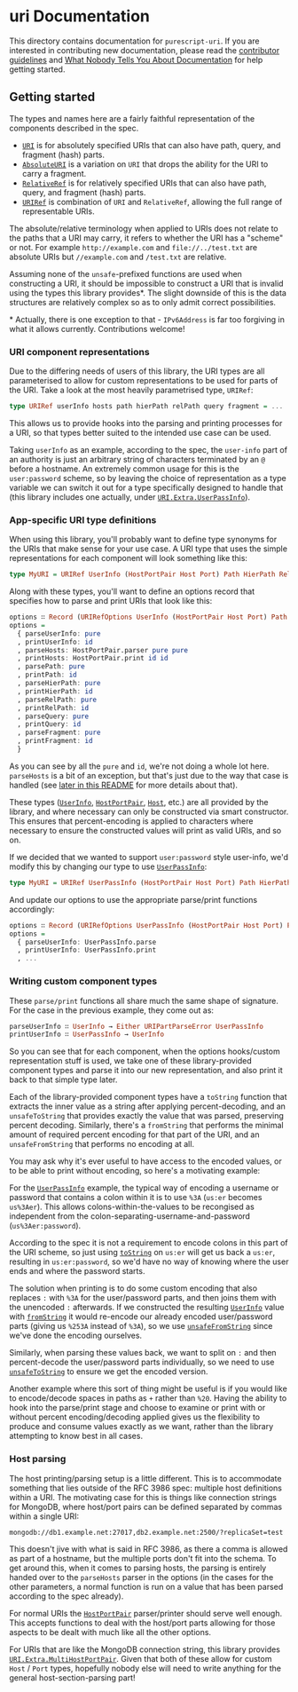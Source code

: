 # uri Documentation

This directory contains documentation for `purescript-uri`. If you are interested in contributing new documentation, please read the [contributor guidelines](../.github/CONTRIBUTING.md) and [What Nobody Tells You About Documentation](https://documentation.divio.com) for help getting started.

## Getting started

The types and names here are a fairly faithful representation of the components described in the spec.

- [`URI`][URI] is for absolutely specified URIs that can also have path, query, and fragment (hash) parts.
- [`AbsoluteURI`][AbsoluteURI] is a variation on `URI` that drops the ability for the URI to carry a fragment.
- [`RelativeRef`][RelativeRef] is for relatively specified URIs that can also have path, query, and fragment (hash) parts.
- [`URIRef`][URIRef] is combination of `URI` and `RelativeRef`, allowing the full range of representable URIs.

The absolute/relative terminology when applied to URIs does not relate to the paths that a URI may carry, it refers to whether the URI has a "scheme" or not. For example `http://example.com` and `file://../test.txt` are absolute URIs but `//example.com` and `/test.txt` are relative.

Assuming none of the `unsafe`-prefixed functions are used when constructing a URI, it should be impossible to construct a URI that is invalid using the types this library provides*. The slight downside of this is the data structures are relatively complex so as to only admit correct possibilities.

\* Actually, there is one exception to that - `IPv6Address` is far too forgiving in what it allows currently. Contributions welcome!

### URI component representations

Due to the differing needs of users of this library, the URI types are all parameterised to allow for custom representations to be used for parts of the URI. Take a look at the most heavily parametrised type, `URIRef`:

``` purescript
type URIRef userInfo hosts path hierPath relPath query fragment = ...
```

This allows us to provide hooks into the parsing and printing processes for a URI, so that types better suited to the intended use case can be used.

Taking `userInfo` as an example, according to the spec, the `user-info` part of an authority is just an arbitrary string of characters terminated by an `@` before a hostname. An extremely common usage for this is the `user:password` scheme, so by leaving the choice of representation as a type variable we can switch it out for a type specifically designed to handle that (this library includes one actually, under [`URI.Extra.UserPassInfo`][UserPassInfo]).

### App-specific URI type definitions

When using this library, you'll probably want to define type synonyms for the URIs that make sense for your use case. A URI type that uses the simple representations for each component will look something like this:

``` purescript
type MyURI = URIRef UserInfo (HostPortPair Host Port) Path HierPath RelPath Query Fragment
```

Along with these types, you'll want to define an options record that specifies how to parse and print URIs that look like this:

``` purescript
options ∷ Record (URIRefOptions UserInfo (HostPortPair Host Port) Path HierPath RelPath Query Fragment)
options =
  { parseUserInfo: pure
  , printUserInfo: id
  , parseHosts: HostPortPair.parser pure pure
  , printHosts: HostPortPair.print id id
  , parsePath: pure
  , printPath: id
  , parseHierPath: pure
  , printHierPath: id
  , parseRelPath: pure
  , printRelPath: id
  , parseQuery: pure
  , printQuery: id
  , parseFragment: pure
  , printFragment: id
  }
```

As you can see by all the `pure` and `id`, we're not doing a whole lot here. `parseHosts` is a bit of an exception, but that's just due to the way that case is handled (see [later in this README](#host-parsing) for more details about that).

These types ([`UserInfo`][UserInfo], [`HostPortPair`][HostPortPair], [`Host`][Host], etc.) are all provided by the library, and where necessary can only be constructed via smart constructor. This ensures that percent-encoding is applied to characters where necessary to ensure the constructed values will print as valid URIs, and so on.

If we decided that we wanted to support `user:password` style user-info, we'd modify this by changing our type to use [`UserPassInfo`][UserPassInfo]:

``` purescript
type MyURI = URIRef UserPassInfo (HostPortPair Host Port) Path HierPath RelPath Query Fragment
```

And update our options to use the appropriate parse/print functions accordingly:

``` purescript
options ∷ Record (URIRefOptions UserPassInfo (HostPortPair Host Port) Path HierPath RelPath Query Fragment)
options =
  { parseUserInfo: UserPassInfo.parse
  , printUserInfo: UserPassInfo.print
  , ...
```

### Writing custom component types

These `parse/print` functions all share much the same shape of signature. For the case in the previous example, they come out as:

``` purescript
parseUserInfo ∷ UserInfo → Either URIPartParseError UserPassInfo
printUserInfo ∷ UserPassInfo → UserInfo
```

So you can see that for each component, when the options hooks/custom representation stuff is used, we take one of these library-provided component types and parse it into our new representation, and also print it back to that simple type later.

Each of the library-provided component types have a `toString` function that extracts the inner value as a string after applying percent-decoding, and an `unsafeToString` that provides exactly the value that was parsed, preserving percent decoding. Similarly, there's a `fromString` that performs the minimal amount of required percent encoding for that part of the URI, and an `unsafeFromString` that performs no encoding at all.

You may ask why it's ever useful to have access to the encoded values, or to be able to print without encoding, so here's a motivating example:

For the [`UserPassInfo`][UserPassInfo] example, the typical way of encoding a username or password that contains a colon within it is to use `%3A` (`us:er` becomes `us%3Aer`). This allows colons-within-the-values to be recongised as independent from the colon-separating-username-and-password (`us%3Aer:password`).

According to the spec it is not a requirement to encode colons in this part of the URI scheme, so just using [`toString`][UserInfo.toString] on `us:er` will get us back a `us:er`, resulting in `us:er:password`, so we'd have no way of knowing where the user ends and where the password starts.

The solution when printing is to do some custom encoding that also replaces `:` with `%3A` for the user/password parts, and then joins them with the unencoded `:` afterwards. If we constructed the resulting [`UserInfo`][UserInfo] value with [`fromString`][UserInfo.fromString] it would re-encode our already encoded user/password parts (giving us `%253A` instead of `%3A`), so we use [`unsafeFromString`][UserInfo.unsafeFromString] since we've done the encoding ourselves.

Similarly, when parsing these values back, we want to split on `:` and then percent-decode the user/password parts individually, so we need to use [`unsafeToString`][UserInfo.unsafeToString] to ensure we get the encoded version.

Another example where this sort of thing might be useful is if you would like to encode/decode spaces in paths as `+` rather than `%20`. Having the ability to hook into the parse/print stage and choose to examine or print with or without percent encoding/decoding applied gives us the flexibility to produce and consume values exactly as we want, rather than the library attempting to know best in all cases.

### Host parsing

The host printing/parsing setup is a little different. This is to accommodate something that lies outside of the RFC 3986 spec: multiple host definitions within a URI. The motivating case for this is things like connection strings for MongoDB, where host/port pairs can be defined separated by commas within a single URI:

```
mongodb://db1.example.net:27017,db2.example.net:2500/?replicaSet=test
```

This doesn't jive with what is said in RFC 3986, as there a comma is allowed as part of a hostname, but the multiple ports don't fit into the schema. To get around this, when it comes to parsing hosts, the parsing is entirely handed over to the `parseHosts` parser in the options (in the cases for the other parameters, a normal function is run on a value that has been parsed according to the spec already).

For normal URIs the [`HostPortPair`][HostPortPair] parser/printer should serve well enough. This accepts functions to deal with the host/port parts allowing for those aspects to be dealt with much like all the other options.

For URIs that are like the MongoDB connection string, this library provides [`URI.Extra.MultiHostPortPair`][MultiHostPortPair]. Given that both of these allow for custom `Host` / `Port` types, hopefully nobody else will need to write anything for the general host-section-parsing part!


[AbsoluteURI]: https://pursuit.purescript.org/packages/purescript-uri/docs/URI.AbsoluteURI
[Host]: https://pursuit.purescript.org/packages/purescript-uri/docs/URI.Host
[HostPortPair]: https://pursuit.purescript.org/packages/purescript-uri/docs/URI.HostPortPair
[MultiHostPortPair]: https://pursuit.purescript.org/packages/purescript-uri/docs/URI.Extra.MultiHostPortPair
[RelativeRef]: https://pursuit.purescript.org/packages/purescript-uri/docs/URI.RelativeRef
[URI]: https://pursuit.purescript.org/packages/purescript-uri/docs/URI.URI
[URIRef]: https://pursuit.purescript.org/packages/purescript-uri/docs/URI.URIRef
[UserInfo.fromString]: https://pursuit.purescript.org/packages/purescript-uri/docs/URI.UserInfo#v:fromString
[UserInfo.toString]: https://pursuit.purescript.org/packages/purescript-uri/docs/URI.UserInfo#v:toString
[UserInfo.unsafeFromString]: https://pursuit.purescript.org/packages/purescript-uri/docs/URI.UserInfo#v:unsafeFromString
[UserInfo.unsafeToString]: https://pursuit.purescript.org/packages/purescript-uri/docs/URI.UserInfo#v:unsafeToString
[UserInfo]: https://pursuit.purescript.org/packages/purescript-uri/docs/URI.UserInfo
[UserPassInfo]: https://pursuit.purescript.org/packages/purescript-uri/docs/URI.Extra.UserPassInfo
